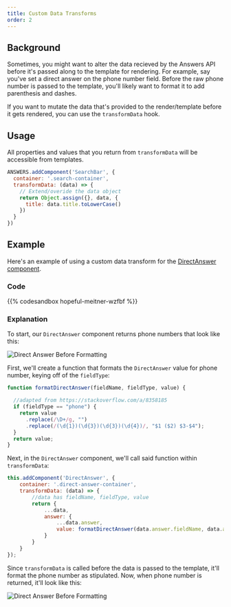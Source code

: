 ```yaml
---
title: Custom Data Transforms
order: 2
---
```


## Background
Sometimes, you might want to alter the data recieved by the Answers API before it's passed along to the template for rendering. For example, say you've set a direct answer on the phone number field. Before the raw phone number is passed to the template, you'll likely want to format it to add parenthesis and dashes.

If you want to mutate the data that's provided to the render/template before it gets rendered, you can use the `transformData` hook.

## Usage
All properties and values that you return from `transformData` will be accessible from templates.

```js
ANSWERS.addComponent('SearchBar', {
  container: '.search-container',
  transformData: (data) => {
    // Extend/overide the data object
    return Object.assign({}, data, {
      title: data.title.toLowerCase()
    })
  }
})

```

## Example
Here's an example of using a custom data transform for the [DirectAnswer component](/components/direct-answer).

### Code
{{% codesandbox hopeful-meitner-wzfbf %}}

### Explanation

To start, our `DirectAnswer` component returns phone numbers that look like this:

![Direct Answer Before Formatting](/img/docs/direct-answer/direct-answer-before.png)

First, we'll create a function that formats the `DirectAnswer` value for phone number, keying off of the `fieldType`:
```js
function formatDirectAnswer(fieldName, fieldType, value) {

  //adapted from https://stackoverflow.com/a/8358185
  if (fieldType == "phone") {
    return value
      .replace(/\D+/g, "")
      .replace(/(\d{1})(\d{3})(\d{3})(\d{4})/, "$1 ($2) $3-$4");
  }
  return value;
}
```

Next, in the `DirectAnswer` component, we'll call said function within `transformData`:

```js
this.addComponent('DirectAnswer', {
    container: '.direct-answer-container',   
    transformData: (data) => {
        //data has fieldName, fieldType, value
        return {
            ...data,
            answer: {
                ...data.answer,
                value: formatDirectAnswer(data.answer.fieldName, data.answer.fieldType, data.answer.value)
            }
        }
    }
});
```

Since `transformData` is called before the data is passed to the template, it'll format the phone number as stipulated. Now, when phone number is returned, it'll look like this:

![Direct Answer Before Formatting](/img/docs/direct-answer/direct-answer-after.png)

